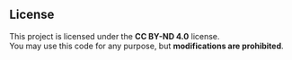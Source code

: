 ## License  
This project is licensed under the **CC BY-ND 4.0** license.  
You may use this code for any purpose, but **modifications are prohibited**.  
